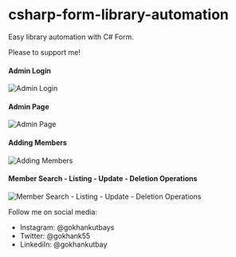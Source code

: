 # csharp-form-library-automation
Easy library automation with C# Form.

Please to support me!

#### Admin Login
![Admin Login](https://www.gokhankutbay.com/assets/github/resim1.PNG)

#### Admin Page
![Admin Page](https://www.gokhankutbay.com/assets/github/resim2.PNG)

#### Adding Members
![Adding Members](https://www.gokhankutbay.com/assets/github/resim3.PNG)

#### Member Search - Listing - Update - Deletion Operations
![Member Search - Listing - Update - Deletion Operations](https://www.gokhankutbay.com/assets/github/resim4.PNG)

Follow me on social media:

- Instagram: @gokhankutbays
- Twitter: @gokhank55
- LinkediIn: @gokhankutbay